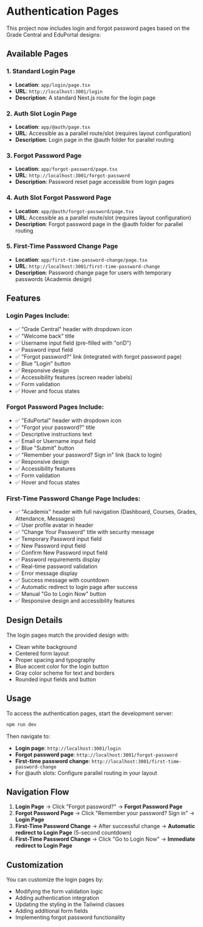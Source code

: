 # Authentication Pages

This project now includes login and forgot password pages based on the Grade Central and EduPortal designs:

## Available Pages

### 1. Standard Login Page
- **Location**: `app/login/page.tsx`
- **URL**: `http://localhost:3001/login`
- **Description**: A standard Next.js route for the login page

### 2. Auth Slot Login Page
- **Location**: `app/@auth/page.tsx`
- **URL**: Accessible as a parallel route/slot (requires layout configuration)
- **Description**: Login page in the @auth folder for parallel routing

### 3. Forgot Password Page
- **Location**: `app/forgot-password/page.tsx`
- **URL**: `http://localhost:3001/forgot-password`
- **Description**: Password reset page accessible from login pages

### 4. Auth Slot Forgot Password Page
- **Location**: `app/@auth/forgot-password/page.tsx`
- **URL**: Accessible as a parallel route/slot (requires layout configuration)
- **Description**: Forgot password page in the @auth folder for parallel routing

### 5. First-Time Password Change Page
- **Location**: `app/first-time-password-change/page.tsx`
- **URL**: `http://localhost:3001/first-time-password-change`
- **Description**: Password change page for users with temporary passwords (Academix design)

## Features

### Login Pages Include:
- ✅ "Grade Central" header with dropdown icon
- ✅ "Welcome back" title
- ✅ Username input field (pre-filled with "oriD")
- ✅ Password input field
- ✅ "Forgot password?" link (integrated with forgot password page)
- ✅ Blue "Login" button
- ✅ Responsive design
- ✅ Accessibility features (screen reader labels)
- ✅ Form validation
- ✅ Hover and focus states

### Forgot Password Pages Include:
- ✅ "EduPortal" header with dropdown icon
- ✅ "Forgot your password?" title
- ✅ Descriptive instructions text
- ✅ Email or Username input field
- ✅ Blue "Submit" button
- ✅ "Remember your password? Sign in" link (back to login)
- ✅ Responsive design
- ✅ Accessibility features
- ✅ Form validation
- ✅ Hover and focus states

### First-Time Password Change Page Includes:
- ✅ "Academix" header with full navigation (Dashboard, Courses, Grades, Attendance, Messages)
- ✅ User profile avatar in header
- ✅ "Change Your Password" title with security message
- ✅ Temporary Password input field
- ✅ New Password input field
- ✅ Confirm New Password input field
- ✅ Password requirements display
- ✅ Real-time password validation
- ✅ Error message display
- ✅ Success message with countdown
- ✅ Automatic redirect to login page after success
- ✅ Manual "Go to Login Now" button
- ✅ Responsive design and accessibility features

## Design Details

The login pages match the provided design with:
- Clean white background
- Centered form layout
- Proper spacing and typography
- Blue accent color for the login button
- Gray color scheme for text and borders
- Rounded input fields and button

## Usage

To access the authentication pages, start the development server:

```bash
npm run dev
```

Then navigate to:
- **Login page**: `http://localhost:3001/login`
- **Forgot password page**: `http://localhost:3001/forgot-password`
- **First-time password change**: `http://localhost:3001/first-time-password-change`
- For @auth slots: Configure parallel routing in your layout

## Navigation Flow

1. **Login Page** → Click "Forgot password?" → **Forgot Password Page**
2. **Forgot Password Page** → Click "Remember your password? Sign in" → **Login Page**
3. **First-Time Password Change** → After successful change → **Automatic redirect to Login Page** (5-second countdown)
4. **First-Time Password Change** → Click "Go to Login Now" → **Immediate redirect to Login Page**

## Customization

You can customize the login pages by:
- Modifying the form validation logic
- Adding authentication integration
- Updating the styling in the Tailwind classes
- Adding additional form fields
- Implementing forgot password functionality
